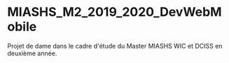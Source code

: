 # MIASHS_M2_2019_2020_DevWebMobile
Projet de dame dans le cadre d'étude du Master MIASHS WIC et DCISS en deuxième année.
